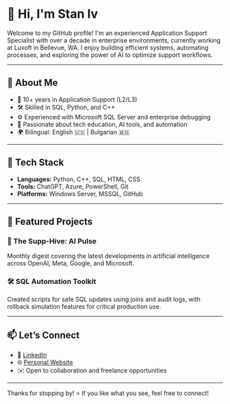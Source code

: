 # 👋 Hi, I'm Stan Iv

Welcome to my GitHub profile! I'm an experienced Application Support Specialist with over a decade in enterprise environments, currently working at Luxoft in Bellevue, WA. I enjoy building efficient systems, automating processes, and exploring the power of AI to optimize support workflows.

---

## 💼 About Me

- 🧠 10+ years in Application Support (L2/L3)
- 🛠️ Skilled in SQL, Python, and C++
- ⚙️ Experienced with Microsoft SQL Server and enterprise debugging
- 💬 Passionate about tech education, AI tools, and automation
- 🌍 Bilingual: English 🇺🇸 | Bulgarian 🇧🇬

---

## 🧰 Tech Stack

- **Languages:** Python, C++, SQL, HTML, CSS
- **Tools:** ChatGPT, Azure, PowerShell, Git
- **Platforms:** Windows Server, MSSQL, GitHub

---

## 📌 Featured Projects

### 🐝 The Supp-Hive: AI Pulse
Monthly digest covering the latest developments in artificial intelligence across OpenAI, Meta, Google, and Microsoft.

### 🛠️ SQL Automation Toolkit
Created scripts for safe SQL updates using joins and audit logs, with rollback simulation features for critical production use.

---

## 📫 Let’s Connect

- 🔗 [LinkedIn](https://linkedin.com/in/your-profile)
- 🌐 [Personal Website](https://www.suggested.bg)
- ✉️ Open to collaboration and freelance opportunities

---

Thanks for stopping by! ⭐ If you like what you see, feel free to connect!
